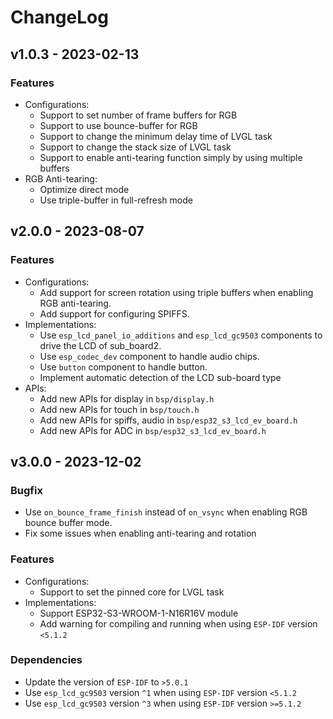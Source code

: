 # ChangeLog

## v1.0.3 - 2023-02-13

### Features

* Configurations:
    * Support to set number of frame buffers for RGB
    * Support to use bounce-buffer for RGB
    * Support to change the minimum delay time of LVGL task
    * Support to change the stack size of LVGL task
    * Support to enable anti-tearing function simply by using multiple buffers
* RGB Anti-tearing:
    * Optimize direct mode
    * Use triple-buffer in full-refresh mode

## v2.0.0 - 2023-08-07

### Features

* Configurations:
    * Add support for screen rotation using triple buffers when enabling RGB anti-tearing.
    * Add support for configuring SPIFFS.
* Implementations:
    * Use `esp_lcd_panel_io_additions` and `esp_lcd_gc9503` components to drive the LCD of sub_board2.
    * Use `esp_codec_dev` component to handle audio chips.
    * Use `button` component to handle button.
    * Implement automatic detection of the LCD sub-board type
* APIs:
    * Add new APIs for display in `bsp/display.h`
    * Add new APIs for touch in `bsp/touch.h`
    * Add new APIs for spiffs, audio in `bsp/esp32_s3_lcd_ev_board.h`
    * Add new APIs for ADC in `bsp/esp32_s3_lcd_ev_board.h`

## v3.0.0 - 2023-12-02

### Bugfix

* Use `on_bounce_frame_finish` instead of `on_vsync` when enabling RGB bounce buffer mode.
* Fix some issues when enabling anti-tearing and rotation

### Features

* Configurations:
    * Support to set the pinned core for LVGL task
* Implementations:
    * Support ESP32-S3-WROOM-1-N16R16V module
    * Add warning for compiling and running when using `ESP-IDF` version `<5.1.2`

### Dependencies

* Update the version of `ESP-IDF` to `>5.0.1`
* Use `esp_lcd_gc9503` version `^1` when using `ESP-IDF` version `<5.1.2`
* Use `esp_lcd_gc9503` version `^3` when using `ESP-IDF` version `>=5.1.2`
